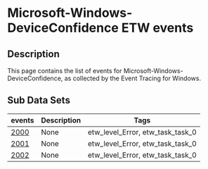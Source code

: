 # Microsoft-Windows-DeviceConfidence ETW events

## Description
This page contains the list of events for Microsoft-Windows-DeviceConfidence, as collected by the Event Tracing for Windows.

## Sub Data Sets
|events|Description|Tags|
|---|---|---|
|[2000](events/event-2000.md)|None|etw_level_Error, etw_task_task_0|
|[2001](events/event-2001.md)|None|etw_level_Error, etw_task_task_0|
|[2002](events/event-2002.md)|None|etw_level_Error, etw_task_task_0|
